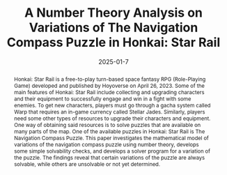 ---
title:          "A Number Theory Analysis on Variations of The Navigation Compass Puzzle in Honkai: Star Rail"
date:           2025-01-7
selected:       false
abstract: >-
  Honkai: Star Rail is a free-to-play turn-based space
  fantasy RPG (Role-Playing Game) developed and published by
  Hoyoverse on April 26, 2023. Some of the main features of Honkai:
  Star Rail include collecting and upgrading characters and their
  equipment to successfully engage and win in a fight with some
  enemies. To get new characters, players must go through a gacha
  system called Warp that requires an in-game currency called
  Stellar Jades. Similarly, players need some other types of resources
  to upgrade their characters and equipment. One way of obtaining
  said resources is to solve puzzles that are available on many parts
  of the map. One of the available puzzles in Honkai: Star Rail is The
  Navigation Compass Puzzle. This paper investigates the
  mathematical model of variations of the navigation compass puzzle
  using number theory, develops some simple solvability checks, and
  develops a solver program for a variation of the puzzle. The
  findings reveal that certain variations of the puzzle are always
  solvable, while others are unsolvable or not yet determined.
cover:          /assets/images/covers/image.png
links:
  Paper: https://informatika.stei.itb.ac.id/~rinaldi.munir/Matdis/2024-2025/Makalah/Makalah-IF1220-Matdis-2024%20(1).pdf
  Code: https://github.com/Nuetaari/Navigation-Compass-Puzzle-Solver
---